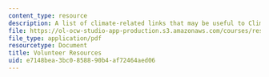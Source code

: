 ```yaml
---
content_type: resource
description: A list of climate-related links that may be useful to Climate 101 presenters
file: https://ol-ocw-studio-app-production.s3.amazonaws.com/courses/res-env-003-earthdnas-climate-101-fall-2019/e7148bea3bc0858890b4af72464aed06_MITRES_ENV_003_resourcesF19.pdf
file_type: application/pdf
resourcetype: Document
title: Volunteer Resources
uid: e7148bea-3bc0-8588-90b4-af72464aed06
---
```

